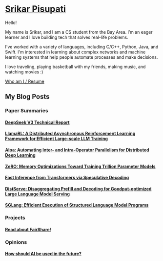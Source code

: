 
# [Srikar Pisupati](SrikarPisupati.md)

Hello!

My name is Srikar, and I am a CS student from the Bay Area. I’m an eager learner and I love building tech that solves real-life problems.

I've worked with a variety of languages, including C/C++, Python, Java, and Swift. I'm interested in learning about complex networks and machine learning systems that help people automate processes and make decisions. 

I love traveling, playing basketball with my friends, making music, and watching movies :)

[Who am I / Resume](SrikarPisupati.md)

## My Blog Posts
### Paper Summaries
#### [DeepSeek V3 Technical Report](498DeepSeek.md)
#### [LlamaRL: A Distributed Asynchronous Reinforcement Learning Framework for Efficient Large-scale LLM Training](LlamaRL.md)
#### [Alpa: Automating Inter- and Intra-Operator Parallelism for Distributed Deep Learning](Alpa.md)
#### [ZeRO: Memory Optimizations Toward Training Trillion Parameter Models](ZeRO.md)
#### [Fast Inference from Transformers via Speculative Decoding](SpeculativeDecoding.md)
#### [DistServe: Disaggregating Prefill and Decoding for Goodput-optimized Large Language Model Serving](DistServe.md)
#### [SGLang: Efficient Execution of Structured Language Model Programs](SGLang.md)

### Projects
#### [Read about FairShare!](FairShare.md)
### Opinions
#### [How should AI be used in the future?](AI4Business.md)
